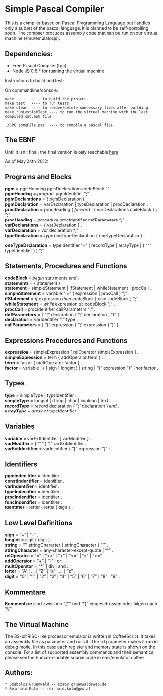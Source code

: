 # Simple Pascal Compiler

This is a compiler based on Pascal Programming Language but handles only a subset of the pascal language. It is planned to be self-compiling soon. The compiler produces assembly code that can be run on our Virtual machine (emu/emulator.js).

## Dependencies:
* Free Pascal Compiler (fpc)
* Node JS 0.6.* for running the virtual machine

Instructions to build and test:

On commandline/console:

	make	    ---- to build the project.
	make test   ---- to run tests.
	make clean  ---- to remove/delete unncessary files after building.
	make runLastAsmTest ---- to run the virtual machine with the last compiled out.asm file
	
	./SPC someFile.pas  ---- to compile a pascal file.

## The EBNF
Until it isn't final, the final version is only reachable [here](http://www.cs.uni-salzburg.at/~ck/wiki/index.php?n=CC-Summer-2012.SPCEBNF)

As of May 24th 2012:

Programs and Blocks
-------------------

**pgm** = pgmHeading pgmDeclarations codeBlock “.” .   
**pgmHeading** = *program* pgmIdentifier “;” .   
**pgmDeclarations** = { pgmDeclaration } .   
**pgmDeclaration** = varDeclaration | typeDeclaration | procDeclaration
.   
**procDeclaration** = procHeading ( *forward* | ( varDeclarations
codeBlock ) ) “;” .   
**procHeading** = *procedure* procIdentifier defParameters “;” .   
**varDeclarations** = { varDeclaration } .   
**varDeclaration** = *var* declaration “;” .   
**typeDeclaration** = *type* oneTypeDeclaration { oneTypeDeclaration } .
  
**oneTypeDeclaration** = typeIdentifier “=” ( recordType | arrayType | (
“\^” typeIdentifier ) ) “;” .   

Statements, Procedures and Functions
------------------------------------

**codeBlock** = *begin* statements *end* .   
**statements** = { statement }   
**statement** = simpleStatement | ifStatement | whileStatement |
procCall .   
**simpleStatement** = variable “:=” ( expression | procCall ) “;” .   
**ifStatement** = *if* expression *then* codeBlock [ *else* codeBlock ]
“;” .   
**whileStatement** = *while* expression *do* codeBlock “;” .   
**procCall** = procIdentifier callParameters “;” .   
**defParameters** = [ “(” declaration { “;” declaration } “)” ]   
**declaration** = varIdentifier “:” type .   
**callParameters** = [ “(” expression { “;” expression } “)” ]   

Expressions Procedures and Functions
------------------------------------

**expression** = simpleExpression [ relOperator simpleExpression ] .   
**simpleExpression** = term { addOperator term } .   
**term** = factor { multOperator factor } .   
**factor** = variable | ( [ sign ] longint ) | string | “(” expression
“)” | *not* factor .   

Types
-----

**type** = simpleType | typeIdentifier .   
**simpleType** = longint | string | char | boolean | text .   
**recordType** = *record* declaration { “;” declaration } *end* .   
**arrayType** = *array* *of* typeIdentifier .   

Variables
---------

**variable** = varExtIdentifier { varModifier } .   
**varModifier** = [ “\^” ] “.” varExtIdentifier .   
**varExtIdentifier** = varIdentifier { “[” expression “]” } .   

Identifiers
-----------

**pgmIndentifier** = identifier .   
**constIndentifier** = identifier .   
**varIndentifier** = identifier .   
**typeIndentifier** = identifier .   
**procIndentifier** = identifier .   
**funcIndentifier** = identifier .   
**identifier** = letter { letter | digit } .   

Low Level Definitions
---------------------

**sign** = “+” | “-” .   
**longint** = digit { digit } .   
**string** = “’” stringCharacter { stringCharacter } “’” .   
**stringCharacter** = any-character-except-quote | “’’” .   
**relOperator** = “=” | “\<\>” | “\<” | “\<=” | “\>” | “\>=” .   
**addOperator** = “+” | “-” | or .   
**multOperator** = “\*” | div | and .   
**letter** = “A” | … | “Z” | “a” | … | “z” .   
**digit** = “0” | “1” | “2” | “3” | “4” | “5” | “6” | “7” | “8” | “9” .
  

Kommentare
----------

**Kommentare** sind zwischen “(\*” und “\*)” eingeschlossen oder folgen
nach “//”

## The Virtual Machine
The 32-bit RISC-like processor emulator is written in CoffeeScript. It takes an assembly file as parameter and runs it. The -d parameter makes it run in debug mode. In this case each register and memory state is shown on the console. For a list of supported assembly commands and their semantics please see the human-readable source code in emu/emulator.coffee

## Authors:
    * Szabolcs Gruenwald -- szaby.gruenwald@web.de
    * Reinhold Kolm -- reinhold.kolm@gmx.at

